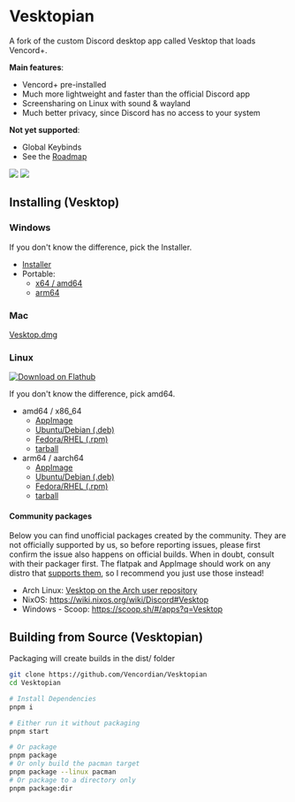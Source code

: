 # Vesktopian

A fork of the custom Discord desktop app called Vesktop that loads Vencord+.

**Main features**:
- Vencord+ pre-installed
- Much more lightweight and faster than the official Discord app
- Screensharing on Linux with sound & wayland
- Much better privacy, since Discord has no access to your system

**Not yet supported**:
- Global Keybinds
- See the [Roadmap](https://github.com/Vencord/Vesktop/issues/324)

![](https://github.com/Vencord/Vesktop/assets/45497981/8608a899-96a9-4027-9725-2cb02ba189fd)
![](https://github.com/Vencord/Vesktop/assets/45497981/8701e5de-52c4-4346-a990-719cb971642e)

## Installing (Vesktop)

### Windows

If you don't know the difference, pick the Installer.

- [Installer](https://vencord.dev/download/vesktop/universal/windows)
- Portable:
  - [x64 / amd64](https://vencord.dev/download/vesktop/amd64/windows-portable)
  - [arm64](https://vencord.dev/download/vesktop/arm64/windows-portable)

### Mac

[Vesktop.dmg](https://vencord.dev/download/vesktop/universal/dmg)

### Linux

[![Download on Flathub](https://dl.flathub.org/assets/badges/flathub-badge-en.svg)](https://flathub.org/apps/dev.vencord.Vesktop)

If you don't know the difference, pick amd64.

- amd64 / x86_64
  - [AppImage](https://vencord.dev/download/vesktop/amd64/appimage)
  - [Ubuntu/Debian (.deb)](https://vencord.dev/download/vesktop/amd64/deb)
  - [Fedora/RHEL (.rpm)](https://vencord.dev/download/vesktop/amd64/rpm)
  - [tarball](https://vencord.dev/download/vesktop/amd64/tar)
- arm64 / aarch64
  - [AppImage](https://vencord.dev/download/vesktop/arm64/appimage)
  - [Ubuntu/Debian (.deb)](https://vencord.dev/download/vesktop/arm64/deb)
  - [Fedora/RHEL (.rpm)](https://vencord.dev/download/vesktop/arm64/rpm)
  - [tarball](https://vencord.dev/download/vesktop/arm64/tar)

#### Community packages

Below you can find unofficial packages created by the community. They are not officially supported by us, so before reporting issues, please first confirm the issue also happens on official builds. When in doubt, consult with their packager first. The flatpak and AppImage should work on any distro that [supports them](https://flatpak.org/setup/), so I recommend you just use those instead!

- Arch Linux: [Vesktop on the Arch user repository](https://aur.archlinux.org/packages?K=vesktop)
- NixOS: https://wiki.nixos.org/wiki/Discord#Vesktop
- Windows - Scoop: https://scoop.sh/#/apps?q=Vesktop

## Building from Source (Vesktopian)

Packaging will create builds in the dist/ folder

```sh
git clone https://github.com/Vencordian/Vesktopian
cd Vesktopian

# Install Dependencies
pnpm i

# Either run it without packaging
pnpm start

# Or package
pnpm package
# Or only build the pacman target
pnpm package --linux pacman
# Or package to a directory only
pnpm package:dir
```

